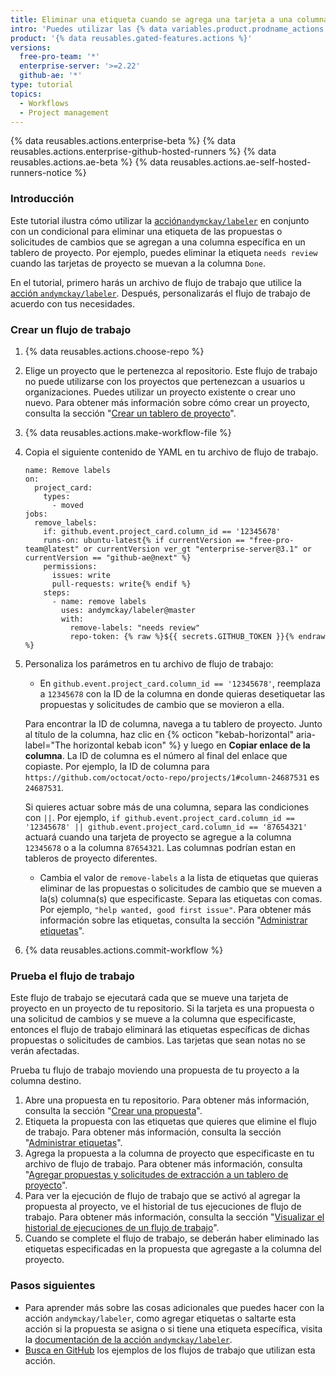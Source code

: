 ```yaml
---
title: Eliminar una etiqueta cuando se agrega una tarjeta a una columna de un tablero de proyecto
intro: 'Puedes utilizar las {% data variables.product.prodname_actions %} para eliminar una etiqueta automáticamente cuando una propuesta o solicitud de cambios se agrega a una columna específica en un tablero de proyecto.'
product: '{% data reusables.gated-features.actions %}'
versions:
  free-pro-team: '*'
  enterprise-server: '>=2.22'
  github-ae: '*'
type: tutorial
topics:
  - Workflows
  - Project management
---
```


{% data reusables.actions.enterprise-beta %}
{% data reusables.actions.enterprise-github-hosted-runners %}
{% data reusables.actions.ae-beta %}
{% data reusables.actions.ae-self-hosted-runners-notice %}

### Introducción

Este tutorial ilustra cómo utilizar la [acción`andymckay/labeler`](https://github.com/marketplace/actions/simple-issue-labeler) en conjunto con un condicional para eliminar una etiqueta de las propuestas o solicitudes de cambios que se agregan a una columna específica en un tablero de proyecto. Por ejemplo, puedes eliminar la etiqueta `needs review` cuando las tarjetas de proyecto se muevan a la columna `Done`.

En el tutorial, primero harás un archivo de flujo de trabajo que utilice la [acción `andymckay/labeler`](https://github.com/marketplace/actions/simple-issue-labeler). Después, personalizarás el flujo de trabajo de acuerdo con tus necesidades.

### Crear un flujo de trabajo

1. {% data reusables.actions.choose-repo %}
2. Elige un proyecto que le pertenezca al repositorio. Este flujo de trabajo no puede utilizarse con los proyectos que pertenezcan a usuarios u organizaciones. Puedes utilizar un proyecto existente o crear uno nuevo. Para obtener más información sobre cómo crear un proyecto, consulta la sección "[Crear un tablero de proyecto](/github/managing-your-work-on-github/creating-a-project-board)".
3. {% data reusables.actions.make-workflow-file %}
4. Copia el siguiente contenido de YAML en tu archivo de flujo de trabajo.

    ```yaml{:copy}
    name: Remove labels
    on:
      project_card:
        types:
          - moved
    jobs:
      remove_labels:
        if: github.event.project_card.column_id == '12345678'
        runs-on: ubuntu-latest{% if currentVersion == "free-pro-team@latest" or currentVersion ver_gt "enterprise-server@3.1" or currentVersion == "github-ae@next" %}
        permissions:
          issues: write
          pull-requests: write{% endif %}
        steps:
          - name: remove labels
            uses: andymckay/labeler@master
            with:
              remove-labels: "needs review"
              repo-token: {% raw %}${{ secrets.GITHUB_TOKEN }}{% endraw %}
    ```

5. Personaliza los parámetros en tu archivo de flujo de trabajo:
   - En `github.event.project_card.column_id == '12345678'`, reemplaza a `12345678` con la ID de la columna en donde quieras desetiquetar las propuestas y solicitudes de cambio que se movieron a ella.

    Para encontrar la ID de columna, navega a tu tablero de proyecto. Junto al título de la columna, haz clic en {% octicon "kebab-horizontal" aria-label="The horizontal kebab icon" %} y luego en **Copiar enlace de la columna**. La ID de columna es el número al final del enlace que copiaste. Por ejemplo, la ID de columna para `https://github.com/octocat/octo-repo/projects/1#column-24687531` es `24687531`.

     Si quieres actuar sobre más de una columna, separa las condiciones con `||`. Por ejemplo, `if github.event.project_card.column_id == '12345678' || github.event.project_card.column_id == '87654321'` actuará cuando una tarjeta de proyecto se agregue a la columna `12345678` o a la columna `87654321`. Las columnas podrían estan en tableros de proyecto diferentes.
   - Cambia el valor de `remove-labels` a la lista de etiquetas que quieras eliminar de las propuestas o solicitudes de cambio que se mueven a la(s) columna(s) que especificaste. Separa las etiquetas con comas. Por ejemplo, `"help wanted, good first issue"`. Para obtener más información sobre las etiquetas, consulta la sección "[Administrar etiquetas](/github/managing-your-work-on-github/managing-labels#applying-labels-to-issues-and-pull-requests)".
6. {% data reusables.actions.commit-workflow %}

### Prueba el flujo de trabajo

Este flujo de trabajo se ejecutará cada que se mueve una tarjeta de proyecto en un proyecto de tu repositorio. Si la tarjeta es una propuesta o una solicitud de cambios y se mueve a la columna que especificaste, entonces el flujo de trabajo eliminará las etiquetas específicas de dichas propuestas o solicitudes de cambios. Las tarjetas que sean notas no se verán afectadas.

Prueba tu flujo de trabajo moviendo una propuesta de tu proyecto a la columna destino.

1. Abre una propuesta en tu repositorio. Para obtener más información, consulta la sección "[Crear una propuesta](/github/managing-your-work-on-github/creating-an-issue)".
2. Etiqueta la propuesta con las etiquetas que quieres que elimine el flujo de trabajo. Para obtener más información, consulta la sección "[Administrar etiquetas](/github/managing-your-work-on-github/managing-labels#applying-labels-to-issues-and-pull-requests)".
3. Agrega la propuesta a la columna de proyecto que especificaste en tu archivo de flujo de trabajo. Para obtener más información, consulta "[Agregar propuestas y solicitudes de extracción a un tablero de proyecto](/github/managing-your-work-on-github/adding-issues-and-pull-requests-to-a-project-board)".
4. Para ver la ejecución de flujo de trabajo que se activó al agregar la propuesta al proyecto, ve el historial de tus ejecuciones de flujo de trabajo. Para obtener más información, consulta la sección "[Visualizar el historial de ejecuciones de un flujo de trabajo](/actions/managing-workflow-runs/viewing-workflow-run-history)".
5. Cuando se complete el flujo de trabajo, se deberán haber eliminado las etiquetas especificadas en la propuesta que agregaste a la columna del proyecto.

### Pasos siguientes

- Para aprender más sobre las cosas adicionales que puedes hacer con la acción `andymckay/labeler`, como agregar etiquetas o saltarte esta acción si la propuesta se asigna o si tiene una etiqueta específica, visita la [documentación de la acción `andymckay/labeler`](https://github.com/marketplace/actions/simple-issue-labeler).
- [Busca en GitHub](https://github.com/search?q=%22uses:+andymckay/labeler%22&type=code) los ejemplos de los flujos de trabajo que utilizan esta acción.

